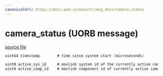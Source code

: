 ```yaml
---
canonicalUrl: https://docs.px4.io/main/tr/msg_docs/camera_status
---
```


# camera_status (UORB message)



[source file](https://github.com/PX4/PX4-Autopilot/blob/release/1.13/msg/camera_status.msg)

```c
uint64 timestamp        # time since system start (microseconds)

uint8 active_sys_id     # mavlink system id of the currently active camera
uint8 active_comp_id    # mavlink component id of currently active camera

```
